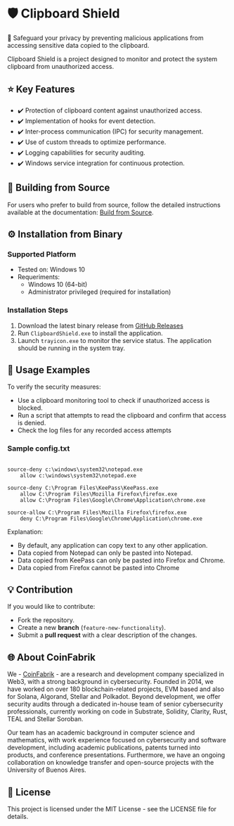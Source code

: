 # 🛡️ Clipboard Shield

🔐 Safeguard your privacy by preventing malicious applications from accessing sensitive data copied to the clipboard.

Clipboard Shield is a project designed to monitor and protect the system clipboard from unauthorized access.

## ⭐️ Key Features
- ✔️ Protection of clipboard content against unauthorized access.
- ✔️ Implementation of hooks for event detection.
- ✔️ Inter-process communication (IPC) for security management.
- ✔️ Use of custom threads to optimize performance.
- ✔️ Logging capabilities for security auditing.
- ✔️ Windows service integration for continuous protection.

## 🔨 Building from Source

For users who prefer to build from source, follow the detailed instructions available at the documentation: [Build from Source](doc/BuildFromSource.md).

## ⚙️ Installation from Binary

### Supported Platform

* Tested on: Windows 10
* Requeriments:
  * Windows 10 (64-bit)
  * Administrator privileged (required for installation)
 
### Installation Steps   

1. Download the latest binary release from [GitHub Releases](https://github.com/CoinFabrik/ClipboardShield/releases) 
2. Run `ClipboardShield.exe` to install the application.
3. Launch `trayicon.exe` to monitor the service status. The application should be running in the system tray.

## 📌 Usage Examples
To verify the security measures:
- Use a clipboard monitoring tool to check if unauthorized access is blocked.
- Run a script that attempts to read the clipboard and confirm that access is denied.
- Check the log files for any recorded access attempts

### Sample config.txt
```policy allow

source-deny c:\windows\system32\notepad.exe
    allow c:\windows\system32\notepad.exe

source-deny C:\Program Files\KeePass\KeePass.exe
    allow C:\Program Files\Mozilla Firefox\firefox.exe
    allow C:\Program Files\Google\Chrome\Application\chrome.exe

source-allow C:\Program Files\Mozilla Firefox\firefox.exe
    deny C:\Program Files\Google\Chrome\Application\chrome.exe
```
Explanation:
* By default, any application can copy text to any other application.
* Data copied from Notepad can only be pasted into Notepad.
* Data copied from KeePass can only be pasted into Firefox and Chrome.
* Data copied from Firefox cannot be pasted into Chrome


## 💡 Contribution
If you would like to contribute:
- Fork the repository.
- Create a new **branch** (`feature-new-functionality`).
- Submit a **pull request** with a clear description of the changes.

## 🌐 About CoinFabrik 
We - [CoinFabrik](https://www.coinfabrik.com/) - are a research and development company specialized in Web3, with a strong background in cybersecurity. Founded in 2014, we have worked on over 180 blockchain-related projects, EVM based and also for Solana, Algorand, Stellar and Polkadot. Beyond development, we offer security audits through a dedicated in-house team of senior cybersecurity professionals, currently working on code in Substrate, Solidity, Clarity, Rust, TEAL and Stellar Soroban.

Our team has an academic background in computer science and mathematics, with work experience focused on cybersecurity and software development, including academic publications, patents turned into products, and conference presentations. Furthermore, we have an ongoing collaboration on knowledge transfer and open-source projects with the University of Buenos Aires.

## 📜 License
This project is licensed under the MIT License - see the LICENSE file for details.

